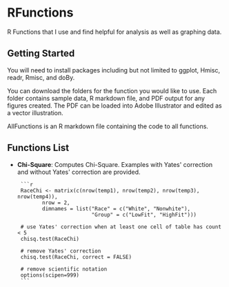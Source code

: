 # RFunctions
R Functions that I use and find helpful for analysis as well as graphing data.

## Getting Started
You will need to install packages including but not limited to ggplot, Hmisc, readr, Rmisc, and doBy. 

You can download the folders for the function you would like to use. Each folder contains sample data, R markdown file, and PDF output for any figures created. The PDF can be loaded into Adobe Illustrator and edited as a vector illustration.

AllFunctions is an R markdown file containing the code to all functions.

## Functions List 

* **Chi-Square**: Computes Chi-Square. Examples with Yates' correction and without Yates' correction are provided.
       
       ```r
       RaceChi <- matrix(c(nrow(temp1), nrow(temp2), nrow(temp3), nrow(temp4)),
              nrow = 2,
              dimnames = list("Race" = c("White", "Nonwhite"),
                              "Group" = c("LowFit", "HighFit")))

       # use Yates' correction when at least one cell of table has count < 5
       chisq.test(RaceChi)    
       
       # remove Yates' correction
       chisq.test(RaceChi, correct = FALSE)

       # remove scientific notation
       options(scipen=999)
       ```
